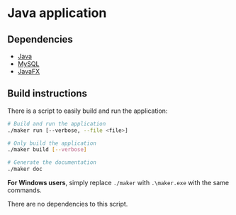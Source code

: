 # Java application

## Dependencies

- [Java](https://www.java.com/)
- [MySQL](https://www.mysql.com/)
- [JavaFX](https://openjfx.io/)

## Build instructions

There is a script to easily build and run the application:

```bash
# Build and run the application
./maker run [--verbose, --file <file>]

# Only build the application
./maker build [--verbose]

# Generate the documentation
./maker doc
```

**For Windows users**, simply replace `./maker` with `.\maker.exe` with the same commands.

There are no dependencies to this script.